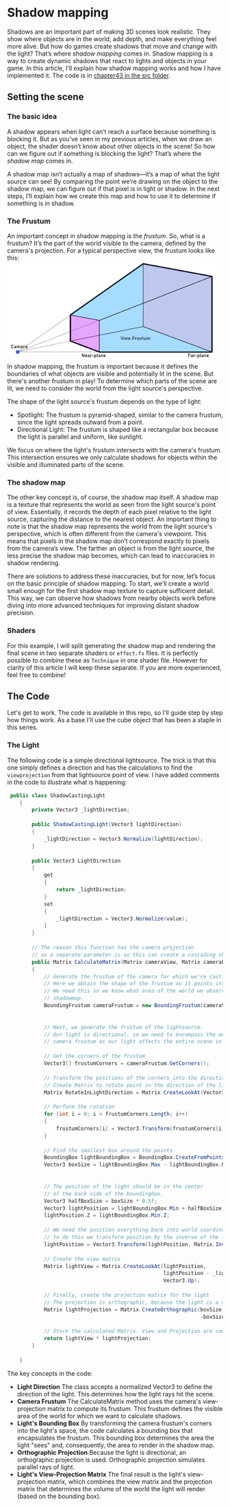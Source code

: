 # Shadow mapping
Shadows are an important part of making 3D scenes look realistic. They show where objects are in the world, add depth, and make everything feel more alive. But how do games create shadows that move and change with the light? That’s where *shadow mapping* comes in. Shadow mapping is a way to create dynamic shadows that react to lights and objects in your game. In this article, I’ll explain how shadow mapping works and how I have implemented it.
The code is in [chapter43 in the src folder](../src/).

## Setting the scene

### The basic idea
A shadow appears when light can’t reach a surface because something is blocking it. But as you’ve seen in my previous articles, when we draw an object, the shader doesn’t know about other objects in the scene! So how can we figure out if something is blocking the light? That’s where the *shadow map* comes in.

A shadow map isn’t actually a map of shadows—it’s a map of what the light source can see! By comparing the point we’re drawing on the object to the shadow map, we can figure out if that pixel is in light or shadow. In the next steps, I’ll explain how we create this map and how to use it to determine if something is in shadow.

### The Frustum
An important concept in shadow mapping is the *frustum*. So, what is a frustum? It’s the part of the world visible to the camera, defined by the camera's projection. For a typical perspective view, the frustum looks like this:
<img src="Assets/frustum.png" style="display: block; margin: 0 auto;" alt="The view frustum">
In shadow mapping, the frustum is important because it defines the boundaries of what objects are visible and potentially lit in the scene. But there's another frustum in play! To determine which parts of the scene are lit, we need to consider the world from the light source's perspective. 

The shape of the light source's frustum depends on the type of light:
* Spotlight: The frustum is pyramid-shaped, similar to the camera frustum, since the light spreads outward from a point.
* Directional Light: The frustum is shaped like a rectangular box because the light is parallel and uniform, like sunlight.

We focus on where the light's frustum intersects with the camera's frustum. This intersection ensures we only calculate shadows for objects within the visible and illuminated parts of the scene. 


### The shadow map
The other key concept is, of course, the shadow map itself. A shadow map is a texture that represents the world as seen from the light source's point of view. Essentially, it records the depth of each pixel relative to the light source, capturing the distance to the nearest object. An important thing to note is that the shadow map represents the world from the light source's perspective, which is often different from the camera's viewpoint. This means that pixels in the shadow map don’t correspond exactly to pixels from the camera’s view. The farther an object is from the light source, the less precise the shadow map becomes, which can lead to inaccuracies in shadow rendering.

There are solutions to address these inaccuracies, but for now, let’s focus on the basic principle of shadow mapping. To start, we'll create a world small enough for the first shadow map texture to capture sufficient detail. This way, we can observe how shadows from nearby objects work before diving into more advanced techniques for improving distant shadow precision.

### Shaders
For this example, I will split generating the shadow map and rendering the final scene in two separate shaders or `effect.fx` files. It is perfectly possible to combine these as `Technique` in one shader file. However for clarity of this article I will keep these separate. If you are more experienced, feel free to combine!

## The Code
Let's get to work. The code is available in this repo, so I'll guide step by step how things work. As a base I'll use the cube object that has been a staple in this series.

### The Light
The following code is a simple directional lightsource. The trick is that this one simply defines a direction and has the calculations to find the `viewprojection` from that lightsource point of view. I have added comments in the code to illustrate what is happening:

```csharp
 public class ShadowCastingLight
    {
        private Vector3 _lightDirection;

        public ShadowCastingLight(Vector3 lightDirection)
        {
            _lightDirection = Vector3.Normalize(lightDirection);
        }

        public Vector3 LightDirection
        {
            get
            {
                return _lightDirection;
            }
            set
            {
                _lightDirection = Vector3.Normalize(value);
            }
        }

        // The reason this function has the camera projection
        // as a separate parameter is so this can create a cascading shadowmap.
        public Matrix CalculateMatrix(Matrix cameraView, Matrix cameraProjection)
        {
            // Generate the frustum of the camera for which we're casting the shadow
            // Here we obtain the shape of the frustum as it points into the 3D world.
            // We need this so we know what area of the world we observe in our 
            // shadowmap.
            BoundingFrustum cameraFrustum = new BoundingFrustum(cameraView * cameraProjection);


            // Next, we generate the frustum of the lightsource.
            // Our light is directional, so we need to encompass the entire 
            // camera frustum as our light affects the entire scene in the frustum:
                        
            // Get the corners of the frustum
            Vector3[] frustumCorners = cameraFrustum.GetCorners();

            // Transform the positions of the corners into the direction of the light
            // Create Matrix to rotate point in the direction of the light;
            Matrix RotateInLightDirection = Matrix.CreateLookAt(Vector3.Zero, -_lightDirection, Vector3.Up);

            // Perform the rotation
            for (int i = 0; i < frustumCorners.Length; i++)
            {
                frustumCorners[i] = Vector3.Transform(frustumCorners[i], RotateInLightDirection);
            }

            // Find the smallest box around the points
            BoundingBox lightBoundingBox = BoundingBox.CreateFromPoints(frustumCorners);
            Vector3 boxSize = lightBoundingBox.Max - lightBoundingBox.Min;


            // The position of the light should be in the center
            // of the back side of the boundingbox. 
            Vector3 halfBoxSize = boxSize * 0.5f;
            Vector3 lightPosition = lightBoundingBox.Min + halfBoxSize;
            lightPosition.Z = lightBoundingBox.Min.Z;

            // We need the position everything back into world coordinates
            // to do this we transform position by the inverse of the lightrotation we calculated earlier
            lightPosition = Vector3.Transform(lightPosition, Matrix.Invert(RotateInLightDirection));

            // Create the view matrix
            Matrix lightView = Matrix.CreateLookAt(lightPosition,
                                                   lightPosition - _lightDirection,
                                                   Vector3.Up);

            // Finally, create the projection matrix for the light
            // The projection is orthographic, because the light is a directional light.
            Matrix lightProjection = Matrix.CreateOrthographic(boxSize.X, boxSize.Y,
                                                               -boxSize.Z, boxSize.Z);

            // Store the calculated Matrix. View and Projection are combined for ease of use later
            return lightView * lightProjection;
        }

    }
```

The key concepts in the code:
* **Light Direction**
The class accepts a normalized Vector3 to define the direction of the light. This determines how the light rays hit the scene.
* **Camera Frustum**
The CalculateMatrix method uses the camera's view-projection matrix to compute its frustum. This frustum defines the visible area of the world for which we want to calculate shadows.
* **Light's Bounding Box**
By transforming the camera frustum's corners into the light's space, the code calculates a bounding box that encapsulates the frustum. This bounding box determines the area the light "sees" and, consequently, the area to render in the shadow map.
* **Orthographic Projection**
Because the light is directional, an orthographic projection is used. Orthographic projection simulates parallel rays of light.
* **Light's View-Projection Matrix**
The final result is the light's view-projection matrix, which combines the view matrix and the projection matrix that determines the volume of the world the light will render (based on the bounding box).







